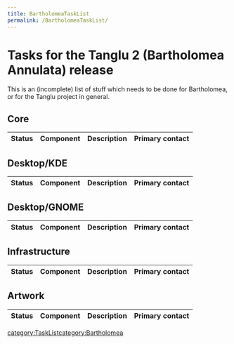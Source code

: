 ```yaml
---
title: BartholomeaTaskList
permalink: /BartholomeaTaskList/
---
```


Tasks for the Tanglu 2 (Bartholomea Annulata) release
=====================================================

This is an (incomplete) list of stuff which needs to be done for Bartholomea, or for the Tanglu project in general.

Core
----

| Status | Component | Description | Primary contact |
|--------|-----------|-------------|-----------------|

Desktop/KDE
-----------

| Status | Component | Description | Primary contact |
|--------|-----------|-------------|-----------------|

Desktop/GNOME
-------------

| Status | Component | Description | Primary contact |
|--------|-----------|-------------|-----------------|

Infrastructure
--------------

| Status | Component | Description | Primary contact |
|--------|-----------|-------------|-----------------|

Artwork
-------

| Status | Component | Description | Primary contact |
|--------|-----------|-------------|-----------------|

 [category:TaskList](/category:TaskList "wikilink")[category:Bartholomea](/category:Bartholomea "wikilink")